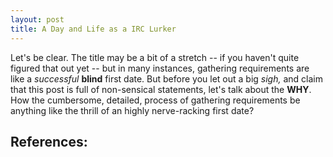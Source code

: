 ```yaml
---
layout: post
title: A Day and Life as a IRC Lurker
---
```


Let's be clear. The title may be a bit of a stretch -- if you haven't quite figured that out yet -- but in many instances, gathering requirements are like a *successful* **blind** first date. But before you let out a big *sigh,* and claim that this post is full of non-sensical statements, let's talk about the **WHY**. How the cumbersome, detailed, process of gathering requirements be anything like the thrill of an highly nerve-racking first date?


## References: